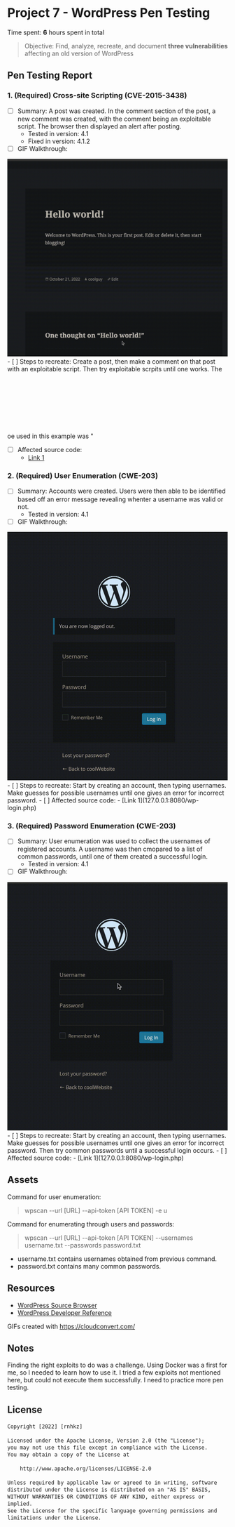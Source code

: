 # Project 7 - WordPress Pen Testing

Time spent: **6** hours spent in total

> Objective: Find, analyze, recreate, and document **three vulnerabilities** affecting an old version of WordPress

## Pen Testing Report

### 1. (Required) Cross-site Scripting (CVE-2015-3438)

- [ ] Summary: A post was created. In the comment section of the post, a new comment was created, with the comment being an exploitable script. The browser then displayed an alert after posting.
  - Tested in version: 4.1
  - Fixed in version: 4.1.2
- [ ] GIF Walkthrough:
<img src="xss.gif" alt="XSS">
- [ ] Steps to recreate: Create a post, then make a comment on that post with an exploitable script. Then try exploitable scrpits until one works. The oe used in this example was "<svg onload=alert(1)>".

- [ ] Affected source code:
  - [Link 1](https://core.trac.wordpress.org/browser/tags/4.1/src/wp-admin/includes/class-wp-screen.php)
  
### 2. (Required) User Enumeration (CWE-203)

- [ ] Summary: Accounts were created. Users were then able to be identified based off an error message revealing whenter a username was valid or not.
  - Tested in version: 4.1
- [ ] GIF Walkthrough:
<img src="userEnumeration.gif" alt="User Enumeration">
- [ ] Steps to recreate: Start by creating an account, then typing usernames. Make guesses for possible usernames until one gives an error for incorrect password.
- [ ] Affected source code:
  - [Link 1](127.0.0.1:8080/wp-login.php)

### 3. (Required) Password Enumeration (CWE-203)

- [ ] Summary: User enumeration was used to collect the usernames of registered accounts. A username was then cmopared to a list of common passwords, until one of them created a successful login.
  - Tested in version: 4.1
- [ ] GIF Walkthrough:
<img src="pwdEnumeration.gif" alt="Password Enumeration">
- [ ] Steps to recreate: Start by creating an account, then typing usernames. Make guesses for possible usernames until one gives an error for incorrect password. Then try common passwords until a successful login occurs.
- [ ] Affected source code:
  - [Link 1](127.0.0.1:8080/wp-login.php)

## Assets

Command for user enumeration:
>wpscan --url [URL] --api-token [API TOKEN] -e u

Command for enumerating through users and passwords:
>wpscan --url [URL] --api-token [API TOKEN] --usernames username.txt --passwords password.txt
- username.txt contains usernames obtained from previous command.
- password.txt contains many common passwords. 

## Resources

- [WordPress Source Browser](https://core.trac.wordpress.org/browser/)
- [WordPress Developer Reference](https://developer.wordpress.org/reference/)

GIFs created with https://cloudconvert.com/

## Notes

Finding the right exploits to do was a challenge. Using Docker was a first for me, so I needed to learn how to use it. I tried a few exploits not mentioned here, but could not execute them successfully. I need to practice more pen testing.

## License

    Copyright [2022] [rnhkz]

    Licensed under the Apache License, Version 2.0 (the "License");
    you may not use this file except in compliance with the License.
    You may obtain a copy of the License at

        http://www.apache.org/licenses/LICENSE-2.0

    Unless required by applicable law or agreed to in writing, software
    distributed under the License is distributed on an "AS IS" BASIS,
    WITHOUT WARRANTIES OR CONDITIONS OF ANY KIND, either express or implied.
    See the License for the specific language governing permissions and
    limitations under the License.